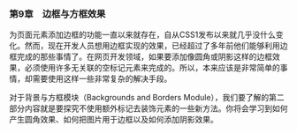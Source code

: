 ### 第9章　边框与方框效果

为页面元素添加边框的功能一直以来就存在，自从CSS1发布以来就几乎没什么变化。然而，现在开发人员想用边框实现的效果，已经超过了多年前他们能够利用边框完成的那些事情了。在网页开发领域，如果要添加像圆角或阴影这样的边框效果，必须使用许多无关联的空标记元素来完成的。所以，本来应该是非常简单的事情，却需要使用这样一些非常复杂的解决手段。

对于背景与方框模块（Backgrounds and Borders Module），我们要了解的第二部分内容就是要探究不使用额外标记去装饰元素的一些新方法。你将会学习到如何产生圆角效果、如何把图片用于边框以及如何添加阴影效果。

